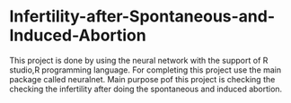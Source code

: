 # Infertility-after-Spontaneous-and-Induced-Abortion
This  project is done by using the neural network with the support of R studio,R programming language. For completing this project use the main package called neuralnet. Main purpose pof this project is checking the checking the  infertility after doing the spontaneous and induced abortion.
